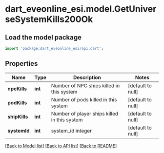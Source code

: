# dart_eveonline_esi.model.GetUniverseSystemKills200Ok

## Load the model package
```dart
import 'package:dart_eveonline_esi/api.dart';
```

## Properties
Name | Type | Description | Notes
------------ | ------------- | ------------- | -------------
**npcKills** | **int** | Number of NPC ships killed in this system | [default to null]
**podKills** | **int** | Number of pods killed in this system | [default to null]
**shipKills** | **int** | Number of player ships killed in this system | [default to null]
**systemId** | **int** | system_id integer | [default to null]

[[Back to Model list]](../README.md#documentation-for-models) [[Back to API list]](../README.md#documentation-for-api-endpoints) [[Back to README]](../README.md)


